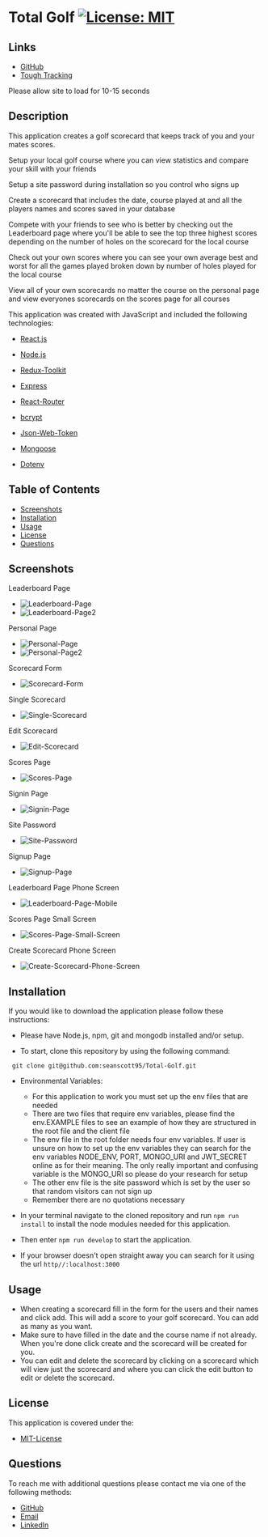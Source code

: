 # Total Golf [![License: MIT](https://img.shields.io/badge/License-MIT-yellow.svg)](https://opensource.org/licenses/MIT)

## Links
- [GitHub](https://github.com/seanscott95/total-golf)
- [Tough Tracking](https://total-golf.herokuapp.com/)
<p>Please allow site to load for 10-15 seconds</p>

## Description
<p>This application creates a golf scorecard that keeps track of you and your mates scores.
</p>
<p>Setup your local golf course where you can view statistics and compare your skill with your friends
</p>
<p>Setup a site password during installation so you control who signs up
</p>
<p>Create a scorecard that includes the date, course played at and all the players names and scores saved in your database
</p>
<p>Compete with your friends to see who is better by checking out the Leaderboard page where you'll be able to see the top three highest scores depending on the number of holes on the scorecard for the local course
</p>
<p>Check out your own scores where you can see your own average best and worst for all the games played broken down by number of holes played for the local course
</p>
<p>View all of your own scorecards no matter the course on the personal page and view everyones scorecards on the scores page for all courses
</p>

<p>This application was created with JavaScript and included the following technologies:</p>

- [React.js](https://reactjs.org/)

- [Node.js](https://nodejs.org/en/)

- [Redux-Toolkit](https://redux-toolkit.js.org/)

- [Express](https://www.npmjs.com/package/express)

- [React-Router](https://reactrouter.com/en/main)

- [bcrypt](https://www.npmjs.com/package/bcrypt)

- [Json-Web-Token](https://www.npmjs.com/package/jsonwebtoken)

- [Mongoose](https://www.npmjs.com/package/mongoose)

- [Dotenv](https://www.npmjs.com/package/dotenv)

    
## Table of Contents 
- [Screenshots](#Screenshots)
- [Installation](#Installation)
- [Usage](#Usage)
- [License](#License)
- [Questions](#Questions)

## Screenshots

<p>Leaderboard Page</p>

- ![Leaderboard-Page](./client/src/assets/screenshots/leaderboard.PNG)
- ![Leaderboard-Page2](./client/src/assets/screenshots/leaderboard2.PNG)

<p>Personal Page</p>

- ![Personal-Page](./client/src/assets/screenshots/personal-page.PNG)
- ![Personal-Page2](./client/src/assets/screenshots/personal-page2.PNG)

<p>Scorecard Form</p>

- ![Scorecard-Form](./client/src/assets/screenshots/create-scorecard-user-added.PNG)

<p>Single Scorecard</p>

- ![Single-Scorecard](./client/src/assets/screenshots/view-single.PNG)

<p>Edit Scorecard</p>

- ![Edit-Scorecard](./client/src/assets/screenshots/edit-scorecard.PNG)

<p>Scores Page</p>

- ![Scores-Page](./client/src/assets/screenshots/scores-page.PNG)

<p>Signin Page</p>

- ![Signin-Page](./client/src/assets/screenshots/signin-page.PNG)

<p>Site Password</p>

- ![Site-Password](./client/src/assets/screenshots/signup-page-site-password.PNG)

<p>Signup Page</p>

- ![Signup-Page](./client/src/assets/screenshots/signup-page.PNG)

<p>Leaderboard Page Phone Screen</p>

- ![Leaderboard-Page-Mobile](./client/src/assets/screenshots/leaderboard-small-screen.PNG)

<p>Scores Page Small Screen</p>

- ![Scores-Page-Small-Screen](./client/src/assets/screenshots/scores-page-small-screen.PNG)

<p>Create Scorecard Phone Screen</p>

- ![Create-Scorecard-Phone-Screen](./client/src/assets/screenshots/create-scorecard-small-screen.PNG)

## Installation
<p>If you would like to download the application please follow these instructions:
</p>

- Please have Node.js, npm, git and mongodb installed and/or setup.

- To start, clone this repository by using the following command:

 ```
  git clone git@github.com:seanscott95/Total-Golf.git
 ```

- Environmental Variables:
    - For this application to work you must set up the env files that are needed
    - There are two files that require env variables, please find the env.EXAMPLE files to see an example of how they are structured in the root file and the client file
    - The env file in the root folder needs four env variables. If user is unsure on how to set up the env variables they can search for the env variables NODE_ENV, PORT, MONGO_URI and JWT_SECRET online as for their meaning. The only really important and confusing variable is the MONGO_URI so please do your research for setup
    - The other env file is the site password which is set by the user so that random visitors can not sign up
    - Remember there are no quotations necessary

- In your terminal navigate to the cloned repository and run ```npm run install``` to install the node modules needed for this application.

- Then enter ```npm run develop``` to start the application.

- If your browser doesn't open straight away you can search for it using the url ```http//:localhost:3000```

## Usage
- When creating a scorecard fill in the form for the users and their names and click add. This will add a score to your golf scorecard. You can add as many as you want.
- Make sure to have filled in the date and the course name if not already. When you're done click create and the scorecard will be created for you.
- You can edit and delete the scorecard by clicking on a scorecard which will view just the scorecard and where you can click the edit button to edit or delete the scorecard.

## License 
<p> This application is covered under the:</p>

- [MIT-License](https://opensource.org/licenses/MIT)

## Questions 
<p> To reach me with additional questions please contact me via one of the following methods: </p>

- [GitHub](https://github.com/seanscott95)
- [Email](mailto:seanms418@gmail.com)
- [LinkedIn](https://www.linkedin.com/in/sean-scott-18ba07225/)